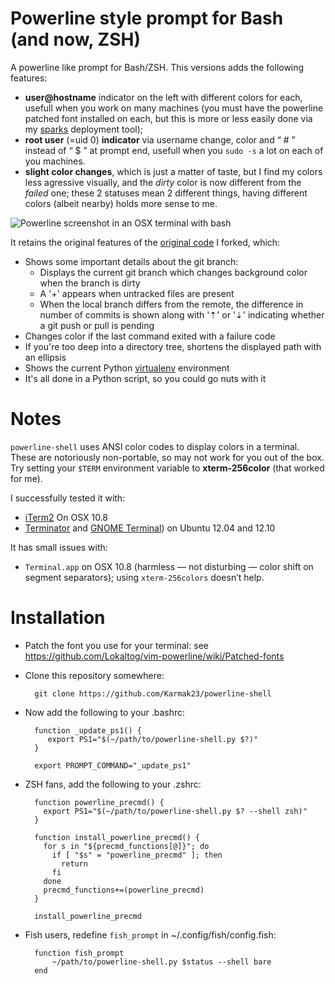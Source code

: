 Powerline style prompt for Bash (and now, ZSH)
==============================================

A powerline like prompt for Bash/ZSH. This versions adds the following features:

- **user@hostname** indicator on the left with different colors for each, usefull when you work on many machines (you must have the powerline patched font installed on each, but this is more or less easily done via my [sparks](https://github.com/Karmak23/sparks) deployment tool);
- **root user** (=uid 0) **indicator** via username change, color and “ # ” instead of “ $ ” at prompt end, usefull when you `sudo -s` a lot on each of you machines.
- **slight color changes**, which is just a matter of taste, but I find my colors less agressive visually, and the *dirty* color is now different from the *failed* one; these 2 statuses mean 2 different things, having different colors (albeit nearby) holds more sense to me.

![Powerline screenshot in an OSX terminal with bash](https://raw.github.com/Karmak23/powerline-shell/master/powerline-screenshot.png)

It retains the original features of the [original code](https://github.com/milkbikis/powerline-shell) I forked, which:

*  Shows some important details about the git branch:
    *  Displays the current git branch which changes background color when the branch is dirty
    *  A '+' appears when untracked files are present
    *  When the local branch differs from the remote, the difference in number of commits is shown along with '⇡' or '⇣' indicating whether a git push or pull is pending
*  Changes color if the last command exited with a failure code
*  If you're too deep into a directory tree, shortens the displayed path with an ellipsis
*  Shows the current Python [virtualenv](http://www.virtualenv.org/) environment
*  It's all done in a Python script, so you could go nuts with it

# Notes

`powerline-shell` uses ANSI color codes to display colors in a terminal. These are notoriously non-portable, so may not work for you out of the box. Try setting your `$TERM` environment variable to **xterm-256color** (that worked for me). 

I successfully tested it with:

- [iTerm2](http://www.iterm2.com/) On OSX 10.8
- [Terminator](https://launchpad.net/terminator) and [GNOME Terminal](https://help.gnome.org/users/gnome-terminal/stable/)) on Ubuntu 12.04 and 12.10

It has small issues with:

- `Terminal.app` on OSX 10.8 (harmless — not disturbing — color shift on segment separators); using `xterm-256colors` doesn’t help.


# Installation

* Patch the font you use for your terminal: see https://github.com/Lokaltog/vim-powerline/wiki/Patched-fonts

* Clone this repository somewhere:

        git clone https://github.com/Karmak23/powerline-shell

* Now add the following to your .bashrc:

        function _update_ps1() {
           export PS1="$(~/path/to/powerline-shell.py $?)"
        }

        export PROMPT_COMMAND="_update_ps1"

* ZSH fans, add the following to your .zshrc:

        function powerline_precmd() {
          export PS1="$(~/path/to/powerline-shell.py $? --shell zsh)"
        }

        function install_powerline_precmd() {
          for s in "${precmd_functions[@]}"; do
            if [ "$s" = "powerline_precmd" ]; then
              return
            fi
          done
          precmd_functions+=(powerline_precmd)
        }

        install_powerline_precmd

* Fish users, redefine `fish_prompt` in ~/.config/fish/config.fish:

        function fish_prompt
            ~/path/to/powerline-shell.py $status --shell bare
        end
